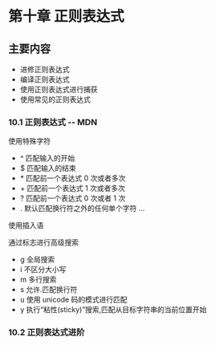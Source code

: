 # 第十章 正则表达式

## 主要内容

- 进修正则表达式
- 编译正则表达式
- 使用正则表达式进行捕获
- 使用常见的正则表达式

### 10.1 正则表达式 -- MDN

使用特殊字符

- ^ 匹配输入的开始
- \$ 匹配输入的结束
- \* 匹配前一个表达式 0 次或者多次
- \+ 匹配前一个表达式 1 次或者多次
- \? 匹配前一个表达式 0 次或者 1 次
- \. 默认匹配换行符之外的任何单个字符
  ...

使用插入语

通过标志进行高级搜索

- g 全局搜索
- i 不区分大小写
- m 多行搜索
- s 允许.匹配换行符
- u 使用 unicode 码的模式进行匹配
- y 执行“粘性(sticky)”搜索,匹配从目标字符串的当前位置开始

### 10.2 正则表达式进阶
